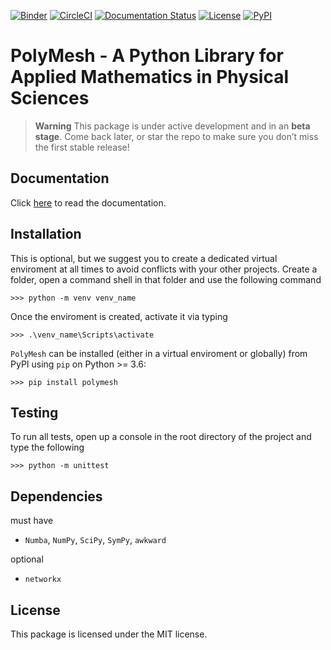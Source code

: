 [![Binder](https://mybinder.org/badge_logo.svg)](https://mybinder.org/v2/gh/dewloosh/PolyMesh/main?labpath=examples%2Flpp.ipynb?urlpath=lab)
[![CircleCI](https://circleci.com/gh/dewloosh/PolyMesh.svg?style=shield)](https://circleci.com/gh/dewloosh/PolyMesh) 
[![Documentation Status](https://readthedocs.org/projects/PolyMesh/badge/?version=latest)](https://PolyMesh.readthedocs.io/en/latest/?badge=latest) 
[![License](https://img.shields.io/badge/License-MIT-yellow.svg)](https://opensource.org/licenses/MIT)
[![PyPI](https://badge.fury.io/py/PolyMesh.svg)](https://pypi.org/project/PolyMesh) 

# **PolyMesh** - A Python Library for Applied Mathematics in Physical Sciences

> **Warning**
> This package is under active development and in an **beta stage**. Come back later, or star the repo to make sure you don’t miss the first stable release!

## **Documentation**

Click [here](https://PolyMesh.readthedocs.io/en/latest/) to read the documentation.

## **Installation**
This is optional, but we suggest you to create a dedicated virtual enviroment at all times to avoid conflicts with your other projects. Create a folder, open a command shell in that folder and use the following command

```console
>>> python -m venv venv_name
```

Once the enviroment is created, activate it via typing

```console
>>> .\venv_name\Scripts\activate
```

`PolyMesh` can be installed (either in a virtual enviroment or globally) from PyPI using `pip` on Python >= 3.6:

```console
>>> pip install polymesh
```

## **Testing**

To run all tests, open up a console in the root directory of the project and type the following

```console
>>> python -m unittest
```

## **Dependencies**

must have 
  * `Numba`, `NumPy`, `SciPy`, `SymPy`, `awkward`

optional 
  * `networkx`

## **License**

This package is licensed under the MIT license.